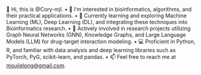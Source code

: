 👋 Hi, this is @Cory-mjl.
	•	👀 I’m interested in bioinformatics, algorithms, and their practical applications.
	•	🌱 Currently learning and exploring Machine Learning (ML), Deep Learning (DL), and integrating these techniques into Bioinformatics research.
	•	🧬 Actively involved in research projects utilizing Graph Neural Networks (GNN), Knowledge Graphs, and Large Language Models (LLM) for drug-target interaction modeling.
	•	💻 Proficient in Python, R, and familiar with data analysis and deep learning libraries such as PyTorch, PyG, scikit-learn, and pandas.
	•	📫 Feel free to reach me at moujielong@gmail.com.


<!---
Cory-mjl/Cory-mjl is a ✨ special ✨ repository because its `README.md` (this file) appears on your GitHub profile.
You can click the Preview link to take a look at your changes.
--->
